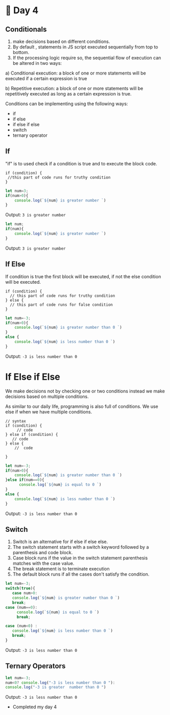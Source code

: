 # 📔 Day 4
## Conditionals
1) make decisions based on different conditions.
2)  By default , statements in JS script executed sequentially from top to bottom.
3) If the processing logic require so, the sequential flow of execution can be altered in two ways:

a) Conditional execution: a block of one or more statements will be executed if a certain expression is true

b) Repetitive execution: a block of one or more statements will be repetitively executed as long as a certain expression is true. 

Conditions can be implementing using the following ways:

* if
* if else
* if else if else
* switch
* ternary operator
## If
 "if"  is to used check if a condition is true and to execute the block code. 

```
if (condition) {
 //this part of code runs for truthy condition
} 
```
```javascript
let num=3;
if(num>0){
    console.log(`${num} is greater number `)
}
```
Output:
```` 3 is greater number ````
<br>
```javascript
let num;
if(num){
    console.log(`${num} is greater number `)
}
```
Output:
```` 3 is greater number ````

## If Else
If condition is true the first block will be executed, if not the else condition will be executed.

```
if (condition) {
  // this part of code runs for truthy condition
} else {
  // this part of code runs for false condition
}
```
```javascript
let num=-3;
if(num>0){
    console.log(`${num} is greater number than 0 `)
}
else {
    console.log(`${num} is less number than 0 `)
}
```
Output:
````-3 is less number than 0  ````

# If Else if Else
We make decisions not by checking one or two conditions instead we make decisions based on multiple conditions. 

As similar to our daily life, programming is also full of conditions. We use else if when we have multiple conditions.
```
// syntax
if (condition) {
     // code
} else if (condition) {
   // code
} else {
    //  code

}
```
```javascript
let num=-3;
if(num>0){
    console.log(`${num} is greater number than 0 `)
}else if(num==0){
      console.log(`${num} is equal to 0 `)
}
else {
    console.log(`${num} is less number than 0 `)
}
```
Output:
````-3 is less number than 0  ````
## Switch
1) Switch is an alternative for if else if else else. 
2) The switch statement starts with a switch keyword followed by a parenthesis and code block.
 3) Case block runs if the value in the switch statement parenthesis matches with the case value.
 4)  The break statement is to terminate execution 
 5) The default block runs if all the cases don't satisfy the condition.
 ```javascript
let num=-3;
switch(true){
    case num>0:
    console.log(`${num} is greater number than 0 `)
    break;
 case (num==0):
      console.log(`${num} is equal to 0 `)
      break;

case (num<0) :
    console.log(`${num} is less number than 0 `)
    break;
}
```
Output:
````-3 is less number than 0  ````
## Ternary Operators
 ```javascript
let num=-3;
num<0? console.log("-3 is less number than 0 "):
console.log("-3 is greater  number than 0 ")
```
Output:
````-3 is less number than 0  ````

* Completed my day 4